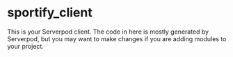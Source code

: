 # sportify_client

This is your Serverpod client. The code in here is mostly generated by
Serverpod, but you may want to make changes if you are adding modules to your
project.
